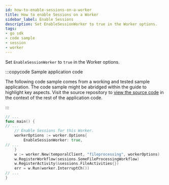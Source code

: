 ```yaml
---
id: how-to-enable-sessions-on-a-worker
title: How to enable Sessions on a Worker
sidebar_label: Enable Sessions
description: Set EnableSessionWorker to true in the Worker options.
tags:
- go sdk
- code sample
- session
- worker
---
```


<!-- DO NOT EDIT THIS FILE DIRECTLY.
THIS FILE IS GENERATED from https://github.com/temporalio/documentation-samples-go/blob/port_replay_test_dacx/sessions/worker/main_dacx.go. -->

Set `EnableSessionWorker` to `true` in the Worker options.

:::copycode Sample application code

The following code sample comes from a working and tested sample application.
The code sample might be abridged within the guide to highlight key aspects.
Visit the source repository to [view the source code](https://github.com/temporalio/documentation-samples-go/blob/port_replay_test_dacx/sessions/worker/main_dacx.go) in the context of the rest of the application code.

:::

```go
// ...
func main() {
// ...
	// Enable Sessions for this Worker.
	workerOptions := worker.Options{
		EnableSessionWorker: true,
// ...
	}
	w := worker.New(temporalClient, "fileprocessing", workerOptions)
	w.RegisterWorkflow(sessions.SomeFileProcessingWorkflow)
	w.RegisterActivity(&sessions.FileActivities{})
	err = w.Run(worker.InterruptCh())
// ...
}
```
